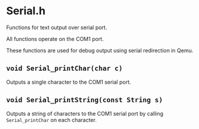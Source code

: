 # Serial.h

Functions for text output over serial port.

All functions operate on the COM1 port.

These functions are used for debug output using serial redirection in Qemu.

## `void Serial_printChar(char c)`

Outputs a single character to the COM1 serial port.

## `void Serial_printString(const String s)`

Outputs a string of characters to the COM1 serial port
by calling `Serial_printChar` on each character.
